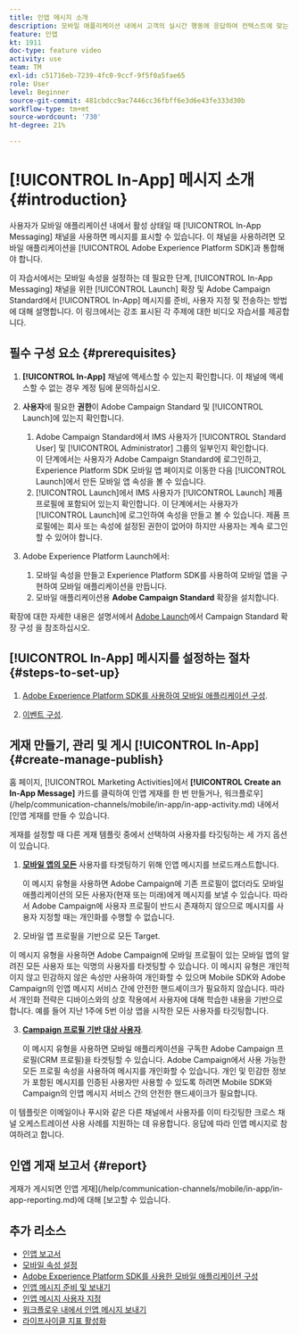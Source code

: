 ```yaml
---
title: 인앱 메시지 소개
description: 모바일 애플리케이션 내에서 고객의 실시간 행동에 응답하여 컨텍스트에 맞는 인앱 메시지를 사용자에게 표시하는 방법을 알아봅니다.
feature: 인앱
kt: 1911
doc-type: feature video
activity: use
team: TM
exl-id: c51716eb-7239-4fc0-9ccf-9f5f0a5fae65
role: User
level: Beginner
source-git-commit: 481cbdcc9ac7446cc36fbff6e3d6e43fe333d30b
workflow-type: tm+mt
source-wordcount: '730'
ht-degree: 21%

---
```


# [!UICONTROL In-App] 메시지 소개 {#introduction}

사용자가 모바일 애플리케이션 내에서 활성 상태일 때 [!UICONTROL In-App Messaging] 채널을 사용하면 메시지를 표시할 수 있습니다. 이 채널을 사용하려면 모바일 애플리케이션을 [!UICONTROL Adobe Experience Platform SDK]과 통합해야 합니다.

이 자습서에서는 모바일 속성을 설정하는 데 필요한 단계, [!UICONTROL In-App Messaging] 채널을 위한 [!UICONTROL Launch] 확장 및 Adobe Campaign Standard에서 [!UICONTROL In-App] 메시지를 준비, 사용자 지정 및 전송하는 방법에 대해 설명합니다. 이 링크에서는 강조 표시된 각 주제에 대한 비디오 자습서를 제공합니다.

## 필수 구성 요소 {#prerequisites}

1. **[!UICONTROL In-App]** 채널에 액세스할 수 있는지 확인합니다. 이 채널에 액세스할 수 없는 경우 계정 팀에 문의하십시오.
2. **사용자**&#x200B;에 필요한 **권한**&#x200B;이 Adobe Campaign Standard 및 [!UICONTROL Launch]에 있는지 확인합니다.

   1. Adobe Campaign Standard에서 IMS 사용자가 [!UICONTROL Standard User] 및 [!UICONTROL Administrator] 그룹의 일부인지 확인합니다.\
      이 단계에서는 사용자가 Adobe Campaign Standard에 로그인하고, Experience Platform SDK 모바일 앱 페이지로 이동한 다음 [!UICONTROL Launch]에서 만든 모바일 앱 속성을 볼 수 있습니다.
   2. [!UICONTROL Launch]에서 IMS 사용자가 [!UICONTROL Launch] 제품 프로필에 포함되어 있는지 확인합니다. 이 단계에서는 사용자가 [!UICONTROL Launch]에 로그인하여 속성을 만들고 볼 수 있습니다. 제품 프로필에는 회사 또는 속성에 설정된 권한이 없어야 하지만 사용자는 계속 로그인할 수 있어야 합니다.

3. Adobe Experience Platform Launch에서:

   1. 모바일 속성을 만들고 Experience Platform SDK를 사용하여 모바일 앱을 구현하여 모바일 애플리케이션을 만듭니다.
   2. 모바일 애플리케이션용 **Adobe Campaign Standard** 확장을 설치합니다.

확장에 대한 자세한 내용은 설명서에서 [Adobe Launch](https://aep-sdks.gitbook.io/docs/using-mobile-extensions/adobe-campaign-standard)에서 Campaign Standard 확장 구성 을 참조하십시오.

## [!UICONTROL In-App] 메시지를 설정하는 절차 {#steps-to-set-up}

1. [Adobe Experience Platform SDK를 사용하여 모바일 애플리케이션 구성](/help/communication-channels/mobile/configure-mobile-apps-using-aep-sdk.md).

2. [이벤트 구성](/help/communication-channels/mobile/in-app/configure-events.md).

## 게재 만들기, 관리 및 게시 [!UICONTROL In-App] {#create-manage-publish}

홈 페이지, [!UICONTROL Marketing Activities]에서 **[!UICONTROL Create an In-App Message]** 카드를 클릭하여 인앱 게재를 한 번 만들거나, 워크플로우](/help/communication-channels/mobile/in-app/in-app-activity.md) 내에서 [인앱 게재를 만들 수 있습니다.

게재를 설정할 때 다른 게재 템플릿 중에서 선택하여 사용자를 타깃팅하는 세 가지 옵션이 있습니다.

1. [**모바일 앱의 모든**](/help/communication-channels/mobile/in-app/broadcast-in-app-message.md) 사용자를 타겟팅하기 위해 인앱 메시지를 브로드캐스트합니다.

   이 메시지 유형을 사용하면 Adobe Campaign에 기존 프로필이 없더라도 모바일 애플리케이션의 모든 사용자(현재 또는 미래)에게 메시지를 보낼 수 있습니다. 따라서 Adobe Campaign에 사용자 프로필이 반드시 존재하지 않으므로 메시지를 사용자 지정할 때는 개인화를 수행할 수 없습니다.

2. 모바일 앱 프로필을 기반으로 모든 Target.

이 메시지 유형을 사용하면 Adobe Campaign에 모바일 프로필이 있는 모바일 앱의 알려진 모든 사용자 또는 익명의 사용자를 타겟팅할 수 있습니다. 이 메시지 유형은 개인적이지 않고 민감하지 않은 속성만 사용하여 개인화할 수 있으며 Mobile SDK와 Adobe Campaign의 인앱 메시지 서비스 간에 안전한 핸드셰이크가 필요하지 않습니다. 따라서 개인화 전략은 디바이스와의 상호 작용에서 사용자에 대해 학습한 내용을 기반으로 합니다. 예를 들어 지난 1주에 5번 이상 앱을 시작한 모든 사용자를 타깃팅합니다.

3. [**Campaign 프로필 기반 대상 사용자**](/help/communication-channels/mobile/in-app/target-users-based-on-campaign-profile.md).

   이 메시지 유형을 사용하면 모바일 애플리케이션을 구독한 Adobe Campaign 프로필(CRM 프로필)을 타겟팅할 수 있습니다. Adobe Campaign에서 사용 가능한 모든 프로필 속성을 사용하여 메시지를 개인화할 수 있습니다. 개인 및 민감한 정보가 포함된 메시지를 인증된 사용자만 사용할 수 있도록 하려면 Mobile SDK와 Campaign의 인앱 메시지 서비스 간의 안전한 핸드셰이크가 필요합니다.

이 템플릿은 이메일이나 푸시와 같은 다른 채널에서 사용자를 이미 타깃팅한 크로스 채널 오케스트레이션 사용 사례를 지원하는 데 유용합니다. 응답에 따라 인앱 메시지로 참여하려고 합니다.

## 인앱 게재 보고서 {#report}

게재가 게시되면 인앱 게재](/help/communication-channels/mobile/in-app/in-app-reporting.md)에 대해 [보고할 수 있습니다.

## 추가 리소스

* [인앱 보고서](https://experienceleague.adobe.com/docs/campaign-standard/using/reporting/list-of-reports/in-app-report.html?lang=en)
* [모바일 속성 설정](https://aep-sdks.gitbook.io/docs/getting-started/create-a-mobile-property)
* [Adobe Experience Platform SDK를 사용한 모바일 애플리케이션 구성](https://experienceleague.adobe.com/docs/campaign-standard/using/administrating/configuring-channels/configuring-a-mobile-application.html?lang=en)
* [인앱 메시지 준비 및 보내기](https://experienceleague.adobe.com/docs/campaign-standard/using/communication-channels/in-app-messaging/preparing-and-sending-an-in-app-message.html?lang=en)
* [인앱 메시지 사용자 지정](https://experienceleague.adobe.com/docs/campaign-standard/using/communication-channels/in-app-messaging/customizing-an-in-app-message.html?lang=en)
* [워크플로우 내에서 인앱 메시지 보내기](https://experienceleague.adobe.com/docs/campaign-standard/using/managing-processes-and-data/channel-activities/in-app-delivery.html?lang=en)
* [라이프사이클 지표 활성화](https://aep-sdks.gitbook.io/docs/getting-started/initialize-the-sdk#enable-lifecycle-metrics)
